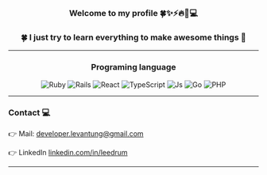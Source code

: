 ### <center>Welcome to my profile 🍀✨⚡️🔥🌈💻</center>
### <center>🍀  I just try to learn everything to make awesome things 🌈</center>

---

### <center> Programing language </center>
<center>

![Ruby][Ruby]
![Rails][Rails]
![React][React.js]
![TypeScript][TypeScript]
![Js][Js]
![Go][Go]
![PHP][PHP]

</center>

---

### Contact 💻
👉 Mail: developer.levantung@gmail.com

👉 LinkedIn  [linkedin.com/in/leedrum](https://www.linkedin.com/in/leedrum)

---

[Ruby]: https://img.shields.io/badge/Ruby-20232A?style=for-the-badge&logo=ruby&logoColor=red
[Rails]: https://img.shields.io/badge/rails-%23CC0000.svg?style=for-the-badge&logo=ruby-on-rails&logoColor=white
[React.js]: https://img.shields.io/badge/React-20232A?style=for-the-badge&logo=react&logoColor=61DAFB
[TypeScript]: https://img.shields.io/badge/Typescript-20232A?style=for-the-badge&logo=typescript&logoColor=61DAFB
[Js]: https://img.shields.io/badge/Javascript-20232A?style=for-the-badge&logo=javascript&logoColor=yellow
[Go]: https://img.shields.io/badge/go-%2300ADD8.svg?style=for-the-badge&logo=go&logoColor=white
[PHP]: https://img.shields.io/badge/PHP-20232A?style=for-the-badge&logo=php&logoColor=61DAFB
